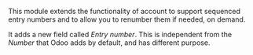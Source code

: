 This module extends the functionality of account to support sequenced
entry numbers and to allow you to renumber them if needed, on demand.

It adds a new field called *Entry number*. This is independent from the
*Number* that Odoo adds by default, and has different purpose.
